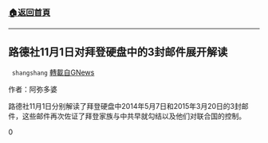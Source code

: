 ###  [:house:返回首頁](https://github.com/ourhimalayas/txt)
---

## 路德社11月1日对拜登硬盘中的3封邮件展开解读
` shangshang` [轉載自GNews](https://gnews.org/zh-hans/533940/)

作者：阿弥多婆

路德社11月1日分别解读了拜登硬盘中2014年5月7日和2015年3月20日的3封邮件，这些邮件再次佐证了拜登家族与中共早就勾结以及他们对联合国的控制。



0
